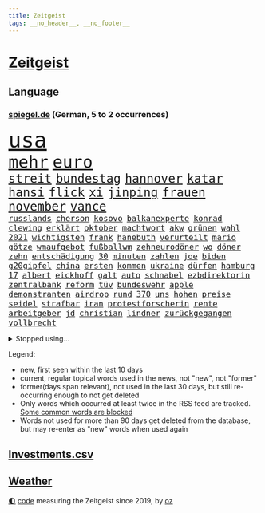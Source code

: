 ```yaml
---
title: Zeitgeist
tags: __no_header__, __no_footer__
---
```


# [Zeitgeist](https://oliz.io/zeitgeist/)

## Language

<h3><a href="https://www.spiegel.de" target="_blank">spiegel.de</a> (German, 5 to 2 occurrences)</h3>
<p style="font-family:monospace">
<span style="font-size:32pt"><a href="news_links.html#usa" class="current">usa</a></span>
<br>
<span style="font-size:25pt"><a href="news_links.html#mehr" class="current">mehr</a></span>
<span style="font-size:25pt"><a href="news_links.html#euro" class="current">euro</a></span>
<br>
<span style="font-size:18pt"><a href="news_links.html#streit" class="current">streit</a></span>
<span style="font-size:18pt"><a href="news_links.html#bundestag" class="current">bundestag</a></span>
<span style="font-size:18pt"><a href="news_links.html#hannover" class="current">hannover</a></span>
<span style="font-size:18pt"><a href="news_links.html#katar" class="current">katar</a></span>
<span style="font-size:18pt"><a href="news_links.html#hansi" class="current">hansi</a></span>
<span style="font-size:18pt"><a href="news_links.html#flick" class="current">flick</a></span>
<span style="font-size:18pt"><a href="news_links.html#xi" class="current">xi</a></span>
<span style="font-size:18pt"><a href="news_links.html#jinping" class="current">jinping</a></span>
<span style="font-size:18pt"><a href="news_links.html#frauen" class="current">frauen</a></span>
<span style="font-size:18pt"><a href="news_links.html#november" class="current">november</a></span>
<span style="font-size:18pt"><a href="news_links.html#vance" class="new">vance</a></span>
<br>
<span style="font-size:12pt"><a href="news_links.html#russlands" class="current">russlands</a></span>
<span style="font-size:12pt"><a href="news_links.html#cherson" class="current">cherson</a></span>
<span style="font-size:12pt"><a href="news_links.html#kosovo" class="current">kosovo</a></span>
<span style="font-size:12pt"><a href="news_links.html#balkanexperte" class="new">balkanexperte</a></span>
<span style="font-size:12pt"><a href="news_links.html#konrad" class="current">konrad</a></span>
<span style="font-size:12pt"><a href="news_links.html#clewing" class="new">clewing</a></span>
<span style="font-size:12pt"><a href="news_links.html#erklärt" class="current">erklärt</a></span>
<span style="font-size:12pt"><a href="news_links.html#oktober" class="current">oktober</a></span>
<span style="font-size:12pt"><a href="news_links.html#machtwort" class="current">machtwort</a></span>
<span style="font-size:12pt"><a href="news_links.html#akw" class="current">akw</a></span>
<span style="font-size:12pt"><a href="news_links.html#grünen" class="current">grünen</a></span>
<span style="font-size:12pt"><a href="news_links.html#wahl" class="current">wahl</a></span>
<span style="font-size:12pt"><a href="news_links.html#2021" class="current">2021</a></span>
<span style="font-size:12pt"><a href="news_links.html#wichtigsten" class="current">wichtigsten</a></span>
<span style="font-size:12pt"><a href="news_links.html#frank" class="current">frank</a></span>
<span style="font-size:12pt"><a href="news_links.html#hanebuth" class="new">hanebuth</a></span>
<span style="font-size:12pt"><a href="news_links.html#verurteilt" class="current">verurteilt</a></span>
<span style="font-size:12pt"><a href="news_links.html#mario" class="current">mario</a></span>
<span style="font-size:12pt"><a href="news_links.html#götze" class="current">götze</a></span>
<span style="font-size:12pt"><a href="news_links.html#wmaufgebot" class="new">wmaufgebot</a></span>
<span style="font-size:12pt"><a href="news_links.html#fußballwm" class="current">fußballwm</a></span>
<span style="font-size:12pt"><a href="news_links.html#zehneurodöner" class="new">zehneurodöner</a></span>
<span style="font-size:12pt"><a href="news_links.html#wo" class="current">wo</a></span>
<span style="font-size:12pt"><a href="news_links.html#döner" class="new">döner</a></span>
<span style="font-size:12pt"><a href="news_links.html#zehn" class="current">zehn</a></span>
<span style="font-size:12pt"><a href="news_links.html#entschädigung" class="current">entschädigung</a></span>
<span style="font-size:12pt"><a href="news_links.html#30" class="current">30</a></span>
<span style="font-size:12pt"><a href="news_links.html#minuten" class="current">minuten</a></span>
<span style="font-size:12pt"><a href="news_links.html#zahlen" class="current">zahlen</a></span>
<span style="font-size:12pt"><a href="news_links.html#joe" class="current">joe</a></span>
<span style="font-size:12pt"><a href="news_links.html#biden" class="current">biden</a></span>
<span style="font-size:12pt"><a href="news_links.html#g20gipfel" class="new">g20gipfel</a></span>
<span style="font-size:12pt"><a href="news_links.html#china" class="current">china</a></span>
<span style="font-size:12pt"><a href="news_links.html#ersten" class="current">ersten</a></span>
<span style="font-size:12pt"><a href="news_links.html#kommen" class="current">kommen</a></span>
<span style="font-size:12pt"><a href="news_links.html#ukraine" class="current">ukraine</a></span>
<span style="font-size:12pt"><a href="news_links.html#dürfen" class="current">dürfen</a></span>
<span style="font-size:12pt"><a href="news_links.html#hamburg" class="current">hamburg</a></span>
<span style="font-size:12pt"><a href="news_links.html#17" class="current">17</a></span>
<span style="font-size:12pt"><a href="news_links.html#albert" class="current">albert</a></span>
<span style="font-size:12pt"><a href="news_links.html#eickhoff" class="new">eickhoff</a></span>
<span style="font-size:12pt"><a href="news_links.html#galt" class="current">galt</a></span>
<span style="font-size:12pt"><a href="news_links.html#auto" class="current">auto</a></span>
<span style="font-size:12pt"><a href="news_links.html#schnabel" class="new">schnabel</a></span>
<span style="font-size:12pt"><a href="news_links.html#ezbdirektorin" class="new">ezbdirektorin</a></span>
<span style="font-size:12pt"><a href="news_links.html#zentralbank" class="current">zentralbank</a></span>
<span style="font-size:12pt"><a href="news_links.html#reform" class="current">reform</a></span>
<span style="font-size:12pt"><a href="news_links.html#tüv" class="new">tüv</a></span>
<span style="font-size:12pt"><a href="news_links.html#bundeswehr" class="current">bundeswehr</a></span>
<span style="font-size:12pt"><a href="news_links.html#apple" class="current">apple</a></span>
<span style="font-size:12pt"><a href="news_links.html#demonstranten" class="current">demonstranten</a></span>
<span style="font-size:12pt"><a href="news_links.html#airdrop" class="new">airdrop</a></span>
<span style="font-size:12pt"><a href="news_links.html#rund" class="current">rund</a></span>
<span style="font-size:12pt"><a href="news_links.html#370" class="new">370</a></span>
<span style="font-size:12pt"><a href="news_links.html#uns" class="current">uns</a></span>
<span style="font-size:12pt"><a href="news_links.html#hohen" class="current">hohen</a></span>
<span style="font-size:12pt"><a href="news_links.html#preise" class="current">preise</a></span>
<span style="font-size:12pt"><a href="news_links.html#seidel" class="new">seidel</a></span>
<span style="font-size:12pt"><a href="news_links.html#strafbar" class="current">strafbar</a></span>
<span style="font-size:12pt"><a href="news_links.html#iran" class="current">iran</a></span>
<span style="font-size:12pt"><a href="news_links.html#protestforscherin" class="new">protestforscherin</a></span>
<span style="font-size:12pt"><a href="news_links.html#rente" class="current">rente</a></span>
<span style="font-size:12pt"><a href="news_links.html#arbeitgeber" class="current">arbeitgeber</a></span>
<span style="font-size:12pt"><a href="news_links.html#jd" class="new">jd</a></span>
<span style="font-size:12pt"><a href="news_links.html#christian" class="current">christian</a></span>
<span style="font-size:12pt"><a href="news_links.html#lindner" class="current">lindner</a></span>
<span style="font-size:12pt"><a href="news_links.html#zurückgegangen" class="current">zurückgegangen</a></span>
<span style="font-size:12pt"><a href="news_links.html#vollbrecht" class="new">vollbrecht</a></span>
</p>
<details>
<summary>Stopped using...</summary>
<p class="former" style="font-size:12pt">
ikone(750) kraft(750) locker(750) einwohner(748) früh(748) aufgerufen(747) bernd(747) ruhe(747) coronaregeln(746) kliniken(746) menge(746) neuinfektionen(746) reiner(746) senat(746) volker(746) gesamte(745) manager(745) mitte(745) privaten(745) terroristen(745) vermuten(745) zuerst(745) bayerische(744) bundesrepublik(744) ddr(744) erinnerungen(744) hört(744) million(744) regisseur(744) schlimm(744) schwedische(744) spanier(744) trägt(744) badenwürttembergs(743) bayerns(743) erheblich(743) gemeinde(743) gemessen(743) hollywood(743) ifoinstitut(743) protestiert(743) sächsischen(743) treibt(743) alpen(742) bedeuten(742) bundesland(742) eugh(742) hongkong(742) theater(742) verfolgen(742) jörg(741) kochinstitut(741) mutmaßlich(741) provinz(741) sicherte(741) spektakulär(741) todesfälle(741) usamerikaner(741) zählen(741) anlass(740) anthony(740) bayerischen(740) cdupolitiker(740) dietmar(740) erzählen(740) kanzlerin(740) kontrolliert(740) leichen(740) rki(740) stößt(740) walter(740) ökonom(740) argumente(739) aufs(739) kapitol(739) null(739) restaurant(739) schwierigkeiten(739) siebentageinzidenz(739) teilnehmer(739) 125(738) 44(738) billionen(738) dominiert(738) englischen(738) hans(738) impfstoff(738) medikamente(738) nachricht(738) rückschlag(738) verbindung(738) voller(738) öffentlichkeit(738) demonstrationen(737) ehren(737) einzug(737) kommission(737) länge(737) schuss(737) selben(737) verspielt(737) wales(737) debüt(736) hamilton(736) leyen(736) riss(736) angerichtet(735) beachten(735) leid(735) persönlich(735) verbindet(735) verlierer(735) wären(735) trauen(734) ebenso(733) schlagzeilen(733) studien(733) störung(733) tonnen(733) trennen(733) viertelfinale(733) anteil(732) aufklären(732) bekamen(732) lieferten(732) steckte(732) entwickeln(731) festgestellt(731) beschränkungen(730) inzidenz(730) stärke(730) älteren(730) eigener(729) fortgesetzt(729) philipp(729) polnische(729) schwerem(729) ständig(729) begriff(728) jemen(728) töten(728) aktivistin(727) näher(727) porsche(727) produzieren(727) sozialdemokraten(727) spektakuläre(727) aktiv(726) gaben(726) impfkampagne(724) laufenden(724) nase(724) gesundheitsministerium(723) prognosen(723) varianten(723) antonio(722) nah(722) alexandra(721) engpässe(721) garten(721) amerikas(719) singapur(719) popstar(718) richard(718) bester(716) chats(716) training(716) trug(716) züge(716) fußballem(715) sergio(715) ungeklärt(713) produziert(712) stört(712) schützt(711) profis(710) angeboten(709) heutigen(709) uhaft(709) schock(707) bundesnetzagentur(703) mindestlohn(703) 91(701) laufbahn(699) patzt(699) ursprünglich(699) entspannt(693) palästinenser(693) strukturen(686) flog(684) leiter(658) mallorca(651) lieferketten(647) niederländer(645) diagnose(638) autobauer(628) fuhren(627) lahmgelegt(615) bein(605) kannte(604) medaille(600) universitäten(593) 15jähriger(571) lahm(571) diplomatische(568) reisenden(565) finanziert(543) afghanischen(540) trost(537) eskalierte(534) bka(533) regierungskoalition(527) dynamo(525) deutschkolumne(511) gegend(509) lehren(506) parlamentswahlen(502) flohen(501) kw(497) mangelware(495) geflüchtet(488) leichten(486) füllen(479) kilogramm(472) erobert(467) abgesehen(464) boston(461) floh(460) winde(454) gelaufen(453) oberbayern(449) amoklauf(445) komitee(443) 120(438) norwegischen(438) bedrohen(430) genervt(430) händen(420) ausfälle(416) regierte(416) zeitungsbericht(415) niedergang(414) überraschende(411) hawaii(410) staatspräsident(403) teamkollege(401) autounfall(399) gesetzentwurf(399) messe(396) fünftel(395) spiegelkorrespondent(395) landtagswahl(394) grafiken(392) anton(391) elfjährige(389) erzbischof(389) exklusiven(388) geladen(388) mehrwertsteuer(388) bedrängnis(386) millionenhöhe(386) briefe(380) einschätzungen(372) coronalage(366) weißer(366) andrang(362) ostdeutschland(358) schlimme(358) gap(357) siegerin(357) 30000(356) 41(355) beliebt(353) härte(353) rechtsextremer(353) schülerin(353) kardashian(351) baldwin(348) generationen(348) gasknappheit(347) verwehrt(345) donbass(342) empfindliche(333) gewaltsamen(331) finnland(324) energiekonzern(323) verschiedenen(319) 87(312) verabschieden(312) eukommissionschefin(308) wiegen(306) einfaches(304) einzig(303) beamter(301) südkoreanische(300) sanitäter(299) traurige(299) organisiert(298) rennstall(298) finnlands(297) problematisch(296) audi(294) ben(293) oscar(293) sozialleistungen(293) allzu(288) stuhl(288) wolf(285) zusammenhalt(283) dj(282) mutigen(282) lebensmittelpreise(280) berichteten(279) kassel(277) spielern(276) baute(273) rio(273) vielfalt(273) spaltung(272) glanz(271) tourist(270) handelte(268) iraner(266) verweisen(266) helikopter(263) dresdner(261) pass(261) dramatischer(260) abzuwenden(259) herausgefunden(259) stuttgarter(259) experiment(257) barbara(255) philosoph(255) runter(254) abgeschnitten(252) schätzt(252) zurecht(252) verpflichtende(251) fraglich(250) schnellste(250) infolge(248) dreijährige(246) anhalten(245) weltgesundheitsorganisation(245) radprofi(244) hagelt(242) krause(242) ansprache(241) motiven(240) motiviert(240) 19jährige(239) problems(239) beschuss(236) gestärkt(235) zugesagt(233) analysen(232) drittes(232) bezahlung(230) finaleinzug(230) gebiete(228) 170(226) befanden(225) sanktionspaket(225) sportart(225) sang(223) verfolgungsjagd(222) austausch(221) hochschule(221) bargeld(219) ferne(219) h(219) beitritt(218) bundestrainerin(217) spritpreise(217) saisonende(216) greg(214) ungewiss(214) glaubten(213) monarchie(213) patrick(212) achtzigern(210) breiten(210) landung(210) drücken(209) golfer(209) klassenzimmer(209) abgeschoben(208) niedersächsischen(208) burkhard(205) leitungen(205) regie(205) leclerc(204) pole(203) rauch(203) smarten(203) wiedervereinigung(203) downsyndrom(202) frauenfußball(202) natobeitritt(200) auszugehen(199) emtitel(198) verfolgung(198) formel1rennen(197) zuflucht(197) g20(196) trauerfeier(196) fußballerinnen(195) zuschauern(195) prag(194) bauten(192) fair(192) humor(192) orientierung(192) wärmer(192) insolvenzen(191) kräften(191) riskieren(191) bühnen(190) pipelines(190) gesenkt(189) packenden(189) lehrerverbände(188) woods(188) rechenschaft(187) 46(186) fellner(185) jamal(184) kotropfen(184) nachfolgerin(184) qualifikation(183) festland(182) gewaltverbrechen(182) nicola(182) nordrheinwestfälischen(181) sammelte(181) bogen(180) ausbeutung(179) bergsteiger(178) generalstaatsanwaltschaft(177) schindler(177) verwechslung(176) arminia(175) bayreuth(173) gefährdete(173) schwedens(173) wehrmacht(172) boomt(171) erfuhr(171) mysteriösen(170) szenario(170) terrorakt(170) aufsteiger(167) brände(167) dänische(167) entbunden(165) rüsten(165) stürmte(165) ungarische(165) di(163) alec(162) walker(162) wütende(162) händeringend(161) kürzt(161) münchens(161) weltverband(161) ablesen(160) gerichtshofs(160) kleinem(160) verdrängt(160) vorrang(160) konzerte(159) privatleute(159) wasserknappheit(159) plagt(158) stramm(158) zurückgelassen(158) assadregimes(157) ewigen(157) momentan(156) unbesetzt(156) lngterminal(155) erleichtert(154) frodeno(154) vermittelte(154) vorgeschrieben(154) längerer(153) populäre(153) schutzmasken(153) umbringen(153) tauscht(152) traktor(152) bgh(151) tschechische(151) fernverkehr(150) kai(150) kleid(150) nationalisten(149) dürren(148) zufrieden(148) balkon(147) profitierten(147) weitreichenden(147) detailliert(146) gremiums(146) hadert(146) starkgemacht(146) vergewaltiger(145) debattiert(144) bezirk(143) elfmeterschießen(143) japanische(143) selbstbestimmung(143) verkörperte(143) beruhigen(142) günter(142) nervös(142) studiert(142) ulrich(141) exmann(140) handgreiflich(140) ortskräfte(140) toben(140) malaika(139) stürmten(138) anhaltende(137) bedrohte(137) einschlafen(137) junta(137) rechtlich(137) tempel(137) empfehlungen(136) riefen(136) uvalde(136) kandidiert(135) spacey(135) spätes(135) erstickte(134) triumphierte(134) unhcr(134) joshua(133) kimmich(133) nächster(133) prince(133) sandro(133) bar(131) schergen(131) wohnmobil(131) zuwanderer(131) betreuung(130) haushaltspolitik(130) teamchef(130) verschont(130) geschäftsmodell(129) linker(128) verschrieben(128) bahnsteig(126) pendler(126) putsch(126) unentschieden(126) monatelanger(125) bruno(124) nähert(124) posse(124) sahen(124) übernahmen(124) favre(123) schwul(123) verfassungsänderung(123) 20jähriger(122) rechtskräftig(122) erfinder(121) nahrung(121) persönlicher(121) kämen(120) rudert(120) brett(119) emmy(119) wmhalbfinale(119) einschlagen(117) mob(117) schlachten(117) wozu(117) beurlaubt(116) fashion(116) löcher(116) regenbogenfahne(116) vosstecklenburg(116) befördert(115) bemerkenswert(115) glücklos(115) hardliner(115) pay(115) plakate(115) l(114) riesig(114) bremsten(113) kadyrow(113) ramsan(113) technologie(113) zeige(113) campus(112) passau(112) säure(112) feststellen(111) geeigneten(111) hungernden(111) weltstar(111) überwunden(111) rast(110) hof(109) verstoßen(109) eautos(108) extra(108) kilo(108) alain(107) elvis(107) energieunternehmen(107) mogelpackung(107) niedersachsens(107) normalisierung(107) zelt(107) kette(106) orientieren(106) erlegen(105) frauenrechte(105) week(105) zuhause(105) bergregion(104) funktionierte(104) oslo(104) rätselhaft(104) gustav(103) layla(103) nahrungsmittelpreise(103) bahnstreik(102) brettspiel(102) eingeschlagen(102) energiesektor(101) paulo(101) são(101) 17jährigen(100) handgemenge(100) na(100) partien(100) schlief(100) achterbahn(99) gasverbraucher(99) wundersame(99) lucas(98) innenstadt(97) patientinnen(97) sexistische(97) unabhängigkeitsreferendum(97) klagten(96) verbands(96) aktueller(95) außenwelt(95) edinburgh(95) haller(95) saisonauftakt(95) czaja(93) privater(93) verträge(93) wählten(93) doppelleben(91) gefährt(91) lizenzen(91) pistorius(91) prüfungen(91) rückzieher(91) topverdiener(91) verblüffende(91) ausreißer(90) bergwanderer(90) demografische(90) grönland(90) massentauglich(90) onlinemarktplatz(90) tagebücher(90) 6000(89) ablaufen(89) abschneidet(89) erzeugen(89) gassperren(89) lokals(89) menschenrechtsorganisationen(89) drehten(88) elefant(88) filmregisseur(88) freispruch(88) krawall(88) mangellage(88) skifahrer(88) toilette(88) format(87) anfühlt(86) ausbleiben(86) gelähmt(86) grundsteuer(86) rechtsradikaler(86) rollendes(86) salz(86) vermietern(86) anhaltspunkte(85) feststellung(85) handgreiflichkeiten(85) lebensjahr(85) raubt(85) scheiterten(85) sinatra(85) sommerfest(85) uber(85) wuchtigen(85) zugverkehr(85) kategorie(84) rekordzeit(84) schockmoment(84) schottischen(84) verabreicht(84) wettbewerbe(84) entgegengestellt(83) radfahrer(83) realpolitik(83) solidarisierte(83) 132(82) 60jährige(82) größtes(82) milizen(82) sicherheitslage(82) stoffe(82) woman(82) überragte(82) dänischer(81) gender(81) lokalen(81) unterschlupf(81) aufatmen(80) diffusen(80) markenkern(80) nordsyrien(80) rekruten(80) scheinheiligkeit(80) 134(79) bestritten(79) kanalinsel(79) mateusz(79) schlossen(79) selbstbewusst(79) abwehrspielerin(78) gefühlt(78) gesang(78) heizung(78) trailer(78) umverteilung(78) atomenergiebehörde(77) entgegenwirken(77) farce(77) seid(77) torpediert(77) zerstörungen(77) üblich(77) holten(76) landeschef(76) notbremsung(76) supermarktkette(76) twitteraccount(76) bestsellerautor(75) e10(75) hinterlegt(75) medizin(75) preissteigerung(75) 14jährige(74) kriselnden(74) manipulation(74) passte(74) rauf(74) vereinbarten(74) einzuziehen(73) formel1weltmeister(73) modediscounter(73) notfallplan(73) nothing(73) prototypen(73) stabhochspringer(73) gleichberechtigten(72) jared(72) marvin(72) prosieben(72) pullover(72) rudolph(72) shitstorm(72) verpflichtungen(72) überwiegend(72) coronaisolation(71) familienurlaub(71) ghislaine(71) krankenhausgesellschaft(71) maxwell(71) mitansehen(71) politikwissenschaftler(71) spieleklassiker(71) vergebens(71) vorschlagen(71) wunden(71) angeln(70) baerbocks(70) befreite(70) eingekesselt(70) krankenhauses(70) ost(70) souveräner(70) vertuscht(70) bestes(69) evakuieren(69) fremdverschulden(69) parteikollegin(69) professor(69) slogan(69) straelen(69) viking(69) walisischen(69) zuschüssen(69) ermutigt(68) generalleutnant(68) streiks(68) 25000(67) bambi(67) indischer(67) steuerpläne(67) widersprach(67) andauernden(66) erhebliches(66) garantiert(66) schenkte(66) staatsfernsehens(66) 131(65) anwärter(65) gasumlage(65) großflächige(65) kriegstreiberin(65) petraeus(65) stärkt(65) unoflüchtlingshilfswerk(65) besetzung(64) booten(64) bundesgeschäftsführer(64) canceln(64) drüben(64) eingeschlossene(64) endstation(64) skelettierte(64) usgeneral(64) wünsche(64) 138(63) fußballzweitligist(63) leiterin(63) manövern(63) modeste(63) uralte(63) ussenat(63) 43jährigen(62) abgelegensten(62) beleidigte(62) films(62) frachtschiff(62) künste(62) leverkusener(62) mangelnden(62) musiala(62) porträt(62) sturgeon(62) wackelige(62) 1955(61) achterbahnfahrt(61) disco(61) gesunde(61) lederhosen(61) linder(61) aufgewachsen(60) handbremse(60) klassenzimmern(60) volksparkstadion(60) völkerrechtswidrig(60) erklärten(59) janeiro(59) 63(58) coronainfektionen(58) festzelt(58) steuerentlastung(58) verschlossen(58) übernahm(58) befehlsgeber(57) filzaffäre(57) ironman(57) kappt(57) keinesfalls(57) lebensgefährliche(57) patzte(57) verurteilter(57) weigerte(57) anfangs(56) furtwängler(56) geldwäsche(56) grenzstadt(56) steuersatz(56) abfedern(55) ballkontakt(55) bronzemedaille(55) einstand(55) hurrikans(55) oscarpreisträger(55) woanders(55) ardchef(54) audretsch(54) filmfest(54) flüchtling(54) 19jährigen(53) altern(53) entschlossene(53) fische(53) havanna(53) kubas(53) schmuck(53) skrupel(53) wallraff(53) abschläge(52) sabotageakten(52) twittert(52) analysieren(51) annexion(51) geöffnete(51) kita(51) rutschen(51) glaubwürdigkeit(50) richtete(50) schlaganfall(50) spülen(50) angler(49) auseinander(49) auszählungen(49) beschaffen(49) detonierte(49) gekracht(49) geschasst(49) lettland(49) populär(49) unternimmt(49) bellen(48) bundesebene(48) finne(48) randale(48) senkung(48) verbal(48) abgabefrist(47) haufen(47) rückten(47) unomenschenrechtsbüro(47) drehbuchautor(46) staatsfonds(46) zeichnete(46) zweistellig(46) eröffneten(45) feierlaune(45) fernhalten(45) kinderbuch(45) ladekabel(45) pilotengewerkschaft(45) tabellenplatz(45) absatz(44) befürworten(44) entgehen(44) fortuna(44) irgendwie(44) kindergarten(44) klang(44) nervösen(44) rekordzahl(44) speisen(44) biermann(43) indigener(43) rechtsradikale(43) vorreiter(43) feierten(42) rassistischer(42) versiegt(42) vertuschung(42) yorker(42) zerlegt(42) brummt(41) recherchierte(41) rechnungen(41) usbörsenaufsicht(41) verfügbaren(41) versuchter(41) johan(40) leistungssport(40) aufholjagd(39) ausbilden(39) berührt(39) erkältungssymptome(39) fraktionsvize(39) produzenten(39) riga(39) austragen(38) chengdu(38) vorbeikommen(38) antideutsche(37) auszulösen(37) breite(37) grundsätzliche(37) heiliges(37) senioren(37) singer(37) dracula(36) finanzministerium(36) menopause(36) republikanische(36) toren(36) iranerinnen(35) laos(35) lasst(35) leverkusens(35) listen(35) stemmen(35) tel(35) tüten(35) gegenangriff(34) himalaja(34) lebensmittelhändler(34) realitystar(34) seidl(34) überraschender(34) expertenteam(33) freiwilliger(33) lungeninfektion(33) malte(33) podiumsdiskussion(33) schulbezirk(33) verwirrt(33) zurückeroberten(33) zurückgekommen(33) ältester(33) abgrenzung(32) baltische(32) eautobauer(32) entkam(32) recherche(32) titelverteidigung(32) verursachte(32) wahlgang(32) überqueren(32) denis(31) elften(31) gebrauchen(31) prozessauftakt(31) rängen(31) sommerhaus(31) bluthund(30) gedächtnisverlust(30) gesunkenen(30) vollmundigen(30) ausnahmsweise(29) betrogen(29) fachmesse(29) glückwünsche(29) maschinenpistole(29) schlüsse(29) thatcher(29) versorgern(29) verzögern(29) angezündet(28) bedeutendsten(28) firmenpleiten(28) irland(28) schotten(28) vermasselte(28) angelina(27) eingriff(27) fußballfans(27) handelskette(27) jolie(27) masterplan(27) modewelt(27) nationaltrainer(27) publikumsliebling(27) sparta(27) verschenkt(27) a3(26) enthauptet(26) kolonialismus(26) stillstand(26) triathlon(26) wandgemälde(26) auszug(25) gigantischen(25) lähmungen(25) protestcamp(25) vattenfall(25) wendepunkt(25) angreifen(24) aviv(24) bedeutende(24) erschließen(24) festung(24) finanzämter(24) kilometerlang(24) passagier(24) tshirt(24) anstrengen(23) autorennen(23) eigenschaften(23) einsamkeit(23) einsicht(23) erwähnung(23) gedreht(23) graz(23) illegales(23) mitteilte(23) ostfriesland(23) verfasser(23) zahnarzt(23) zähne(23) alla(22) buckingham(22) filmgeschichte(22) kompliziert(22) milliardenjongleur(22) nachbarstaat(22) palace(22) prunkvollen(22) pugatschowa(22) aussortiert(21) auswärtsspiele(21) bewaffnete(21) inzidenzen(21) kontern(21) laufsteg(21) persönlichkeiten(21) zimmer(21) 47jährige(20) arzneimittel(20) bereichert(20) fortschritte(20) geströmt(20) heutzutage(20) vornehmen(20) zeilen(20) chronische(19) durchgesetzt(19) machtwechsel(19) oppositionspartei(19) totaler(19) trüb(19) verwundung(19) windhorst(19) arbeitsgericht(18) bruch(18) ewa(18) initiiert(18) londonmarathon(18) verpassten(18) verzeichnen(18) vorausgesagt(18) smartwatch(17) spätere(17) berchtesgadener(16) brunsbüttel(16) bürgerliche(16) freiwillige(16) fridays(16) königsfamilie(16) niemann(16) propagandisten(16) testfahrt(16) versorgungssicherheit(16) filmstarts(15) hustensaft(15) riskante(15) staatlicher(15) steuerzahlern(15) teilmobilmachung(15) bundespräsidentenwahl(14) chemie(14) eineinhalb(14) ernähren(14) erziehen(14) kommissar(14) oktoberfests(14) unileben(14) wahllokale(14) ballistische(13) bornholm(13) claas(13) gunners(13) hilary(13) jazz(13) militärdienst(13) olivier(13) relotius(13) schmutzig(13) bewaffnen(12) feministischen(12) fünfzigerjahren(12) maximalen(12) mitgebracht(12) störer(12) überraschte(12) arbeitsbelastung(11) ausmaßes(11) contest(11) eurovision(11) hit(11) nobelpreis(11) rechtswidrig(11) tendenz(11) unerwartete(11) wirbelsturm(11)
</p>
</details>
<p>Legend:
<ul>
<li><span class="new">new</span>, first seen within the last 10 days</li>
<li><span class="current">current</span>, regular topical words used in the news, not "new", not "former"</li>
<li><span class="former">former(days span relevant)</span>, not used in the last 30 days, but still re-occurring enough to not get deleted</li>
<li>Only words which occurred at least twice in the RSS feed are tracked. <a href="language/filters.py">Some common words are blocked</a></li>
<li>Words not used for more than 90 days get deleted from the database, but may re-enter as "new" words when used again</li>
</ul>
</p>

## [Investments](investments.html)[.csv](investments.csv)

## [Weather](weather.html)

<footer>
<a href="javascript:toggleTheme()" class="nav">🌓</a>
<a href="https://github.com/ooz/zeitgeist">code</a> measuring the Zeitgeist since 2019, by <a href="https://oliz.io">oz</a>
</footer>
